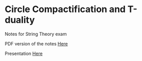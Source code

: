 # Circle Compactification and T-duality
Notes for String Theory exam

PDF version of the notes [Here](https://github.com/giancarlooancia/string-compactifications/blob/main/circle-compactifications.pdf)

Presentation [Here](https://github.com/giancarlooancia/string-compactifications/blob/main/presentation/presentation.pdf)

